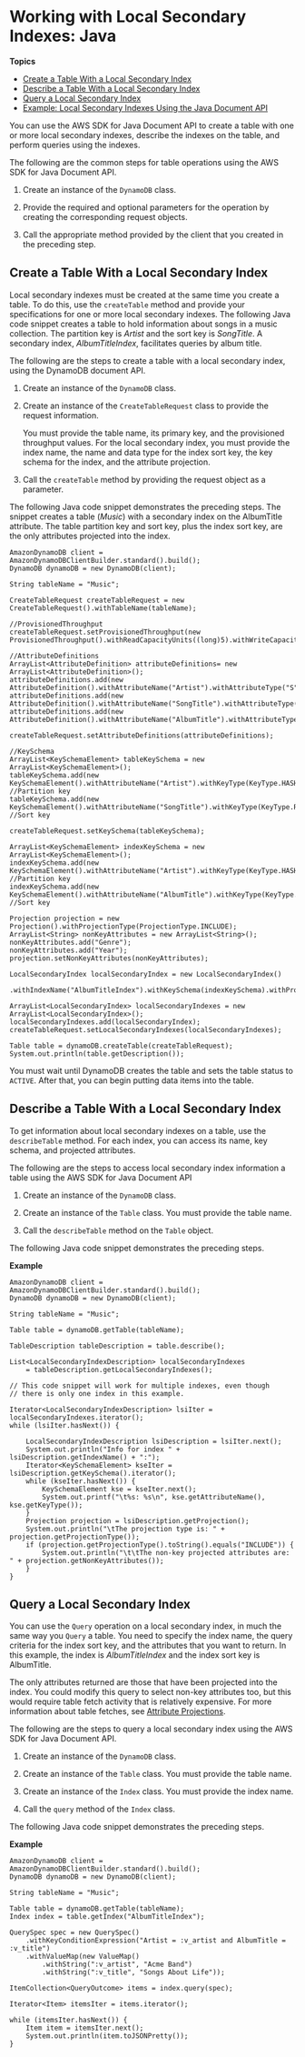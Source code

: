 # Working with Local Secondary Indexes: Java<a name="LSIJavaDocumentAPI"></a>

**Topics**
+ [Create a Table With a Local Secondary Index](#LSIJavaDocumentAPI.CreateTableWithIndex)
+ [Describe a Table With a Local Secondary Index](#LSIJavaDocumentAPI.DescribeTableWithIndex)
+ [Query a Local Secondary Index](#LSIJavaDocumentAPI.QueryAnIndex)
+ [Example: Local Secondary Indexes Using the Java Document API](LSIJavaDocumentAPI.Example.md)

You can use the AWS SDK for Java Document API to create a table with one or more local secondary indexes, describe the indexes on the table, and perform queries using the indexes\.

The following are the common steps for table operations using the AWS SDK for Java Document API\. 

1. Create an instance of the `DynamoDB` class\.

1. Provide the required and optional parameters for the operation by creating the corresponding request objects\. 

1. Call the appropriate method provided by the client that you created in the preceding step\. 

## Create a Table With a Local Secondary Index<a name="LSIJavaDocumentAPI.CreateTableWithIndex"></a>

Local secondary indexes must be created at the same time you create a table\. To do this, use the `createTable` method and provide your specifications for one or more local secondary indexes\. The following Java code snippet creates a table to hold information about songs in a music collection\. The partition key is *Artist* and the sort key is *SongTitle*\. A secondary index, *AlbumTitleIndex*, facilitates queries by album title\. 

The following are the steps to create a table with a local secondary index, using the DynamoDB document API\. 

1. Create an instance of the `DynamoDB` class\.

1. Create an instance of the `CreateTableRequest` class to provide the request information\. 

   You must provide the table name, its primary key, and the provisioned throughput values\. For the local secondary index, you must provide the index name, the name and data type for the index sort key, the key schema for the index, and the attribute projection\.

1. Call the `createTable` method by providing the request object as a parameter\.

The following Java code snippet demonstrates the preceding steps\. The snippet creates a table \(*Music*\) with a secondary index on the AlbumTitle attribute\. The table partition key and sort key, plus the index sort key, are the only attributes projected into the index\.

```
AmazonDynamoDB client = AmazonDynamoDBClientBuilder.standard().build();
DynamoDB dynamoDB = new DynamoDB(client);

String tableName = "Music";

CreateTableRequest createTableRequest = new CreateTableRequest().withTableName(tableName);

//ProvisionedThroughput
createTableRequest.setProvisionedThroughput(new ProvisionedThroughput().withReadCapacityUnits((long)5).withWriteCapacityUnits((long)5));

//AttributeDefinitions
ArrayList<AttributeDefinition> attributeDefinitions= new ArrayList<AttributeDefinition>();
attributeDefinitions.add(new AttributeDefinition().withAttributeName("Artist").withAttributeType("S"));
attributeDefinitions.add(new AttributeDefinition().withAttributeName("SongTitle").withAttributeType("S"));
attributeDefinitions.add(new AttributeDefinition().withAttributeName("AlbumTitle").withAttributeType("S"));

createTableRequest.setAttributeDefinitions(attributeDefinitions);

//KeySchema
ArrayList<KeySchemaElement> tableKeySchema = new ArrayList<KeySchemaElement>();
tableKeySchema.add(new KeySchemaElement().withAttributeName("Artist").withKeyType(KeyType.HASH));  //Partition key
tableKeySchema.add(new KeySchemaElement().withAttributeName("SongTitle").withKeyType(KeyType.RANGE));  //Sort key

createTableRequest.setKeySchema(tableKeySchema);

ArrayList<KeySchemaElement> indexKeySchema = new ArrayList<KeySchemaElement>();
indexKeySchema.add(new KeySchemaElement().withAttributeName("Artist").withKeyType(KeyType.HASH));  //Partition key
indexKeySchema.add(new KeySchemaElement().withAttributeName("AlbumTitle").withKeyType(KeyType.RANGE));  //Sort key

Projection projection = new Projection().withProjectionType(ProjectionType.INCLUDE);
ArrayList<String> nonKeyAttributes = new ArrayList<String>();
nonKeyAttributes.add("Genre");
nonKeyAttributes.add("Year");
projection.setNonKeyAttributes(nonKeyAttributes);

LocalSecondaryIndex localSecondaryIndex = new LocalSecondaryIndex()
    .withIndexName("AlbumTitleIndex").withKeySchema(indexKeySchema).withProjection(projection);

ArrayList<LocalSecondaryIndex> localSecondaryIndexes = new ArrayList<LocalSecondaryIndex>();
localSecondaryIndexes.add(localSecondaryIndex);
createTableRequest.setLocalSecondaryIndexes(localSecondaryIndexes);

Table table = dynamoDB.createTable(createTableRequest);
System.out.println(table.getDescription());
```

You must wait until DynamoDB creates the table and sets the table status to `ACTIVE`\. After that, you can begin putting data items into the table\.

## Describe a Table With a Local Secondary Index<a name="LSIJavaDocumentAPI.DescribeTableWithIndex"></a>

To get information about local secondary indexes on a table, use the `describeTable` method\. For each index, you can access its name, key schema, and projected attributes\.

The following are the steps to access local secondary index information a table using the AWS SDK for Java Document API

1. Create an instance of the `DynamoDB` class\.

1. Create an instance of the `Table` class\. You must provide the table name\.

1. Call the `describeTable` method on the `Table` object\.

The following Java code snippet demonstrates the preceding steps\.

**Example**  

```
AmazonDynamoDB client = AmazonDynamoDBClientBuilder.standard().build();
DynamoDB dynamoDB = new DynamoDB(client);

String tableName = "Music";

Table table = dynamoDB.getTable(tableName);

TableDescription tableDescription = table.describe();

List<LocalSecondaryIndexDescription> localSecondaryIndexes 
    = tableDescription.getLocalSecondaryIndexes();

// This code snippet will work for multiple indexes, even though
// there is only one index in this example.

Iterator<LocalSecondaryIndexDescription> lsiIter = localSecondaryIndexes.iterator();
while (lsiIter.hasNext()) {

    LocalSecondaryIndexDescription lsiDescription = lsiIter.next();
    System.out.println("Info for index " + lsiDescription.getIndexName() + ":");
    Iterator<KeySchemaElement> kseIter = lsiDescription.getKeySchema().iterator();
    while (kseIter.hasNext()) {
        KeySchemaElement kse = kseIter.next();
        System.out.printf("\t%s: %s\n", kse.getAttributeName(), kse.getKeyType());
    }
    Projection projection = lsiDescription.getProjection();
    System.out.println("\tThe projection type is: " + projection.getProjectionType());
    if (projection.getProjectionType().toString().equals("INCLUDE")) {
        System.out.println("\t\tThe non-key projected attributes are: " + projection.getNonKeyAttributes());
    }
}
```

## Query a Local Secondary Index<a name="LSIJavaDocumentAPI.QueryAnIndex"></a>

You can use the `Query` operation on a local secondary index, in much the same way you `Query` a table\. You need to specify the index name, the query criteria for the index sort key, and the attributes that you want to return\. In this example, the index is *AlbumTitleIndex* and the index sort key is AlbumTitle\. 

The only attributes returned are those that have been projected into the index\. You could modify this query to select non\-key attributes too, but this would require table fetch activity that is relatively expensive\. For more information about table fetches, see [Attribute Projections](LSI.md#LSI.Projections)\.

The following are the steps to query a local secondary index using the AWS SDK for Java Document API\. 

1. Create an instance of the `DynamoDB` class\.

1. Create an instance of the `Table` class\. You must provide the table name\.

1. Create an instance of the `Index` class\. You must provide the index name\.

1. Call the `query` method of the `Index` class\.

The following Java code snippet demonstrates the preceding steps\.

**Example**  

```
AmazonDynamoDB client = AmazonDynamoDBClientBuilder.standard().build();
DynamoDB dynamoDB = new DynamoDB(client);

String tableName = "Music";

Table table = dynamoDB.getTable(tableName);
Index index = table.getIndex("AlbumTitleIndex");

QuerySpec spec = new QuerySpec()
    .withKeyConditionExpression("Artist = :v_artist and AlbumTitle = :v_title")
    .withValueMap(new ValueMap()
        .withString(":v_artist", "Acme Band")
        .withString(":v_title", "Songs About Life"));

ItemCollection<QueryOutcome> items = index.query(spec);

Iterator<Item> itemsIter = items.iterator();

while (itemsIter.hasNext()) {
    Item item = itemsIter.next();
    System.out.println(item.toJSONPretty());
}
```